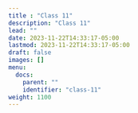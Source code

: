 ```yaml
---
title : "Class 11"
description: "Class 11"
lead: ""
date: 2023-11-22T14:33:17-05:00
lastmod: 2023-11-22T14:33:17-05:00
draft: false
images: []
menu:
  docs:
    parent: ""
    identifier: "class-11"
weight: 1100
---
```

